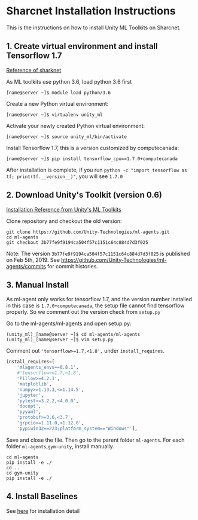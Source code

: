 # Sharcnet Installation Instructions
This is the instructions on how to install Unity ML Toolkits on Sharcnet.

## 1. Create virtual environment and install Tensorflow 1.7
[Reference of sharknet](https://docs.computecanada.ca/wiki/TensorFlow)

As ML toolkits use python 3.6, load python 3.6 first
```
[name@server ~]$ module load python/3.6
```
Create a new Python virtual environment:
```
[name@server ~]$ virtualenv unity_ml
```
Activate your newly created Python virtual environment:
```
[name@server ~]$ source unity_ml/bin/activate
```
Install Tensorflow 1.7, this is a version customized by computecanada:
```
[name@server ~]$ pip install tensorflow_cpu==1.7.0+computecanada
```
After installation is complete, if you run `python -c "import tensorflow as tf; print(tf.__version__)"`, you will see `1.7.0`

## 2. Download Unity's Toolkit (version 0.6)
[Installation Reference from Unity's ML Toolkits](https://github.com/Unity-Technologies/ml-agents/blob/master/docs/Installation.md)

Clone repository and checkout the old version:
```
git clone https://github.com/Unity-Technologies/ml-agents.git
cd ml-agents
git checkout 3b77fe9f9194ca504f57c1151c64c884d7d3f025
```
Note: The version `3b77fe9f9194ca504f57c1151c64c884d7d3f025` is published on Feb 5th, 2019. See https://github.com/Unity-Technologies/ml-agents/commits for commit histories.
## 3. Manual Install
As ml-agent only works for tensorflow 1.7, and the version number installed in this case is `1.7.0+computecanada`, the setup file cannot find tensorflow properly. So we comment out the version check from `setup.py`

Go to the ml-agents/ml-agents and open setup.py:
```
(unity_ml)_[name@server ~]$ cd ml-agents/ml-agents
(unity_ml)_[name@server ~]$ vim setup.py
```
Comment out `'tensorflow>=1.7,<1.8',` under `install_requires`.
```python
install_requires=[
    'mlagents_envs==0.8.1',
    #'tensorflow>=1.7,<1.8',
    'Pillow>=4.2.1',
    'matplotlib',
    'numpy>=1.13.3,<=1.14.5',
    'jupyter',
    'pytest>=3.2.2,<4.0.0',
    'docopt',
    'pyyaml',
    'protobuf>=3.6,<3.7',
    'grpcio>=1.11.0,<1.12.0',
    'pypiwin32==223;platform_system=="Windows"'],
```
Save and close the file. Then go to the parent folder `ml-agents`. For each folder `ml-agents`,`gym-unity`, install manually.
```
cd ml-agents
pip install -e ./
cd ..
cd gym-unity
pip install -e ./
```
## 4. Install Baselines
See [here](https://github.com/UWaterloo-ASL/ML_lite/blob/master/README.md) for installation detail
